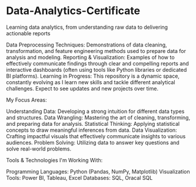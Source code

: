 # Data-Analytics-Certificate
Learning data analytics, from understanding raw data to delivering actionable reports

Data Preprocessing Techniques: Demonstrations of data cleaning, transformation, and feature engineering methods used to prepare data for analysis and modeling.
Reporting & Visualization: Examples of how to effectively communicate findings through clear and compelling reports and interactive dashboards (often using tools like Python libraries or dedicated BI platforms).
Learning in Progress: This repository is a dynamic space, constantly evolving as I learn new skills and tackle different analytical challenges. Expect to see updates and new projects over time.

My Focus Areas:

Understanding Data: Developing a strong intuition for different data types and structures.
Data Wrangling: Mastering the art of cleaning, transforming, and preparing data for analysis.
Statistical Thinking: Applying statistical concepts to draw meaningful inferences from data.
Data Visualization: Crafting impactful visuals that effectively communicate insights to various audiences.
Problem Solving: Utilizing data to answer key questions and solve real-world problems.

Tools & Technologies I'm Working With:

Programming Languages: Python (Pandas, NumPy, Matplotlib)
Visualization Tools:  Power BI, Tableau, Excel
Databases:  SQL, Oracal SQL
